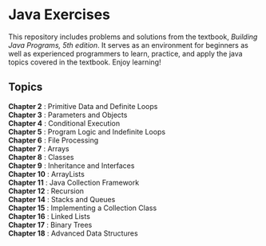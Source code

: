 # Java Exercises

This repository includes problems and solutions from the textbook, *Building Java Programs, 5th edition*. It serves as an environment for beginners as well as experienced programmers to learn, practice, and apply the java topics covered in the textbook. Enjoy learning!

## Topics

**Chapter 2** : Primitive Data and Definite Loops<br/>
**Chapter 3** : Parameters and Objects<br/>
**Chapter 4** : Conditional Execution<br/>
**Chapter 5** : Program Logic and Indefinite Loops<br/>
**Chapter 6** : File Processing<br/>
**Chapter 7** : Arrays<br/>
**Chapter 8** : Classes<br/>
**Chapter 9** : Inheritance and Interfaces<br/>
**Chapter 10** : ArrayLists<br/>
**Chapter 11** : Java Collection Framework<br/>
**Chapter 12** : Recursion<br/>
**Chapter 14** : Stacks and Queues<br/>
**Chapter 15** : Implementing a Collection Class<br/>
**Chapter 16** : Linked Lists<br/>
**Chapter 17** : Binary Trees<br/>
**Chapter 18** : Advanced Data Structures<br/>
